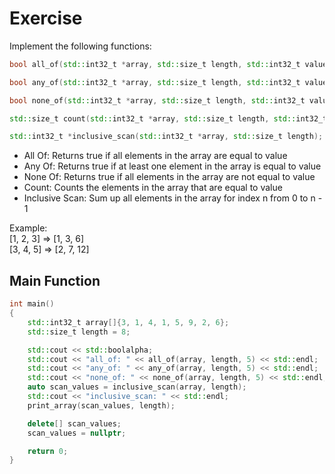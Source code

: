 # Exercise

Implement the following functions:

```cpp
bool all_of(std::int32_t *array, std::size_t length, std::int32_t value);

bool any_of(std::int32_t *array, std::size_t length, std::int32_t value);

bool none_of(std::int32_t *array, std::size_t length, std::int32_t value);

std::size_t count(std::int32_t *array, std::size_t length, std::int32_t value);

std::int32_t *inclusive_scan(std::int32_t *array, std::size_t length);
```

- All Of: Returns true if all elements in the array are equal to value
- Any Of: Returns true if at least one element in the array is equal to value
- None Of: Returns true if all elements in the array are not equal to value
- Count: Counts the elements in the array that are equal to value
- Inclusive Scan: Sum up all elements in the array for index n from 0 to n - 1

Example:  
[1, 2, 3] => [1, 3, 6]  
[3, 4, 5] => [2, 7, 12]

## Main Function

```cpp
int main()
{
    std::int32_t array[]{3, 1, 4, 1, 5, 9, 2, 6};
    std::size_t length = 8;

    std::cout << std::boolalpha;
    std::cout << "all_of: " << all_of(array, length, 5) << std::endl;
    std::cout << "any_of: " << any_of(array, length, 5) << std::endl;
    std::cout << "none_of: " << none_of(array, length, 5) << std::endl;
    auto scan_values = inclusive_scan(array, length);
    std::cout << "inclusive_scan: " << std::endl;
    print_array(scan_values, length);

    delete[] scan_values;
    scan_values = nullptr;

    return 0;
}
```

